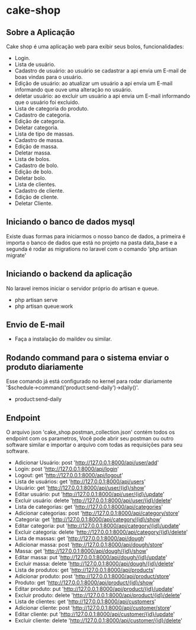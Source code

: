 # cake-shop
## Sobre a Aplicação

Cake shop é uma aplicação web para exibir seus bolos, funcionalidades:

- Login.
- Lista de usuário.
- Cadastro de usuário: ao usuário se cadastrar a api envia um E-mail de boas vindas para o usuário.
- Edição de usuário: ao atualizar um usuário a api envia um E-mail informando que ouve uma alteração no usuário.
- deletar usuário: ao excluir um usuário a api envia um E-mail informando que o usuário foi excluido.
- Lista de categoria do produto.
- Cadastro de categoria.
- Edição de categoria.
- Deletar categoria.
- Lista de tipo de massas.
- Cadastro de massa.
- Edição de massa.
- Deletar massa.
- Lista de bolos.
- Cadastro de bolo.
- Edição de bolo.
- Deletar bolo.
- Lista de clientes.
- Cadastro de cliente.
- Edição de cliente.
- Deletar Cliente. 

## Iniciando o banco de dados mysql
Existe duas formas para iniciarmos o nosso banco de dados, a primeira é importa o banco de dados que está no projeto na pasta data_base e a segunda é rodar as migrations no laravel com o comando 'php artisan migrate'

## Iniciando o backend da aplicação
No laravel iremos iniciar o servidor próprio do artisan e queue.
- php artisan serve
- php artisan queue:work

## Envio de E-mail
- Faça a instalação do maildev ou similar.

## Rodando command para o sistema enviar o produto diariamente
Esse comando já está configurado no kernel para rodar diariamente '$schedule->command('product:send-daily')->daily()'.
- product:send-daily

## Endpoint
O arquivo json 'cake_shop.postman_collection.json' contém todos os endpoint com os parametros, 
Você pode abrir seu postman ou outro software similar e importar o arquivo com todas as requisições
para seu software.
- Adicionar Usuário: post 'http://127.0.0.1:8000/api/user/add'
- Login: post 'http://127.0.0.1:8000/api/login'
- Logout: get 'http://127.0.0.1:8000/api/logout'
- Lista de usuários: get 'http://127.0.0.1:8000/api/users'
- Usuário: get 'http://127.0.0.1:8000/api/user/{id}/show'
- Editar usuário: put 'http://127.0.0.1:8000/api/user/{id}/update'
- Excluir usuário: delete 'http://127.0.0.1:8000/api/user/{id}/delete'
- Lista de categorias: get 'http://127.0.0.1:8000/api/categories'
- Adicionar categorias: post 'http://127.0.0.1:8000/api/category/store'
- Categoria: get 'http://127.0.0.1:8000/api/category/{id}/show'
- Editar categoria: put 'http://127.0.0.1:8000/api/category/{id}/update'
- Excluir categoria: delete 'http://127.0.0.1:8000/api/category/{id}/delete'
- Lista de massas: get 'http://127.0.0.1:8000/api/dough'
- Adicionar massa: post 'http://127.0.0.1:8000/api/dough/store'
- Massa: get 'http://127.0.0.1:8000/api/dough/{id}/show'
- Editar massa: put 'http://127.0.0.1:8000/api/dough/{id}/update'
- Excluir massa: delete 'http://127.0.0.1:8000/api/dough/{id}/delete'
- Lista de produtos: get 'http://127.0.0.1:8000/api/products'
- Adicionar produto: post 'http://127.0.0.1:8000/api/product/store'
- Produto: get 'http://127.0.0.1:8000/api/product/{id}/show'
- Editar produto: put 'http://127.0.0.1:8000/api/product/{id}/update'
- Excluir produto: delete 'http://127.0.0.1:8000/api/product/{id}/delete'
- Lista de clientes: get 'http://127.0.0.1:8000/api/customers'
- Adicionar cliente: post 'http://127.0.0.1:8000/api/customer/store'
- Editar cliente: put 'http://127.0.0.1:8000/api/customer/{id}/update'
- Excluir cliente: delete 'http://127.0.0.1:8000/api/customer/{id}/delete'
